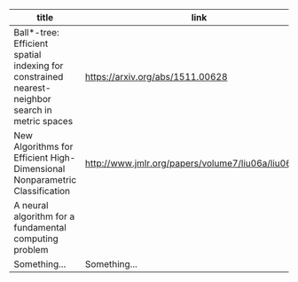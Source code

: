 | title | link | date | tags |
| ------------- | ------------- | ------------- | ------------- |  
| Ball*-tree: Efficient spatial indexing for constrained nearest-neighbor search in metric spaces | https://arxiv.org/abs/1511.00628 | 2 Nov 2015 | Ball-tree, Constrained NN, Spatial indexing, Eigenvector analysis, Range search |
| New Algorithms for Efficient High-Dimensional Nonparametric Classification | http://www.jmlr.org/papers/volume7/liu06a/liu06a.pdf | 2006 | ball-tree, k-NN classification |
| A neural algorithm for a fundamental computing problem | | https://science.sciencemag.org/content/358/6364/793 | 10 Nov 2017 | LHS, Dimensionality reduction, NN search |
| Something... | Something... | Something... | Something... | 
